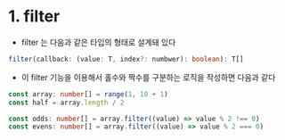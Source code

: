 # 1. filter
- filter 는 다음과 같은 타입의 형태로 설계돼 있다
```typescript
filter(callback: (value: T, index?: numbwer): boolean): T[]
```
- 이 filter 기능을 이용해서 홀수와 짝수를 구분하는 로직을 작성하면 다음과 같다
```typescript
const array: number[] = range(1, 10 + 1)
const half = array.length / 2

const odds: number[] = array.filter((value) => value % 2 !== 0)
const evens: number[] = array.filter((value) => value % 2 === 0)
```
